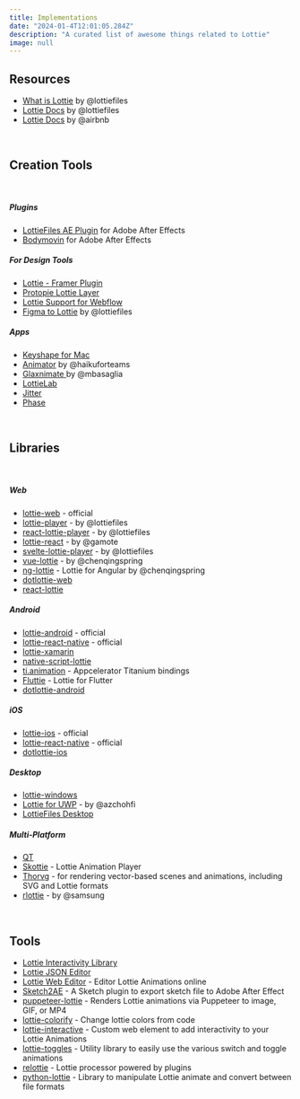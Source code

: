 ```yaml
---
title: Implementations
date: "2024-01-4T12:01:05.284Z"
description: "A curated list of awesome things related to Lottie"
image: null
---
```


## Resources

- <a href="https://lottiefiles.com/what-is-lottie" target="_blank">What is Lottie</a> by @lottiefiles
- <a href="https://lottiefiles.github.io/lottie-docs/" target="_blank">Lottie Docs</a> by @lottiefiles
- <a href="https://airbnb.io/lottie/#/" target="_blank">Lottie Docs</a> by @airbnb

<br/>

## Creation Tools

<br/>

##### Plugins

- <a href="https://lottiefiles.com/ae" target="_blank">LottieFiles AE Plugin</a> for Adobe After Effects
- <a href="https://aescripts.com/bodymovin/" target="_blank">Bodymovin</a> for Adobe After Effects

##### For Design Tools

- <a href="https://www.framer.com/plugins/lottie" target="_blank">Lottie - Framer Plugin</a>
- <a href="https://www.protopie.io/learn/basics/" target="_blank">Protopie Lottie Layer</a>
- <a href="https://university.webflow.com/courses/after-effects-lottie" target="_blank">Lottie Support for Webflow </a>
- <a href="https://www.figma.com/community/plugin/809860933081065308" target="_blank">Figma to Lottie</a> by @lottiefiles

##### Apps

- <a href="https://www.keyshapeapp.com/" target="_blank">Keyshape for Mac </a>
- <a href="https://www.haikuforteams.com/animator/" target="_blank">Animator</a> by @haikuforteams
- <a href="https://glaxnimate.mattbas.org/ " target="_blank">Glaxnimate </a> by @mbasaglia
- <a href="https://www.lottielab.com/" target="_blank">LottieLab</a>
- <a href="https://jitter.video/" target="_blank">Jitter</a>
- <a href="https://phase.com/" target="_blank">Phase</a>

<br/>

## Libraries

<br/>

##### Web

- <a href="https://github.com/airbnb/lottie-web" target="_blank">lottie-web</a> - official
- <a href="https://github.com/LottieFiles/lottie-player" target="_blank">lottie-player</a> - by @lottiefiles
- <a href="https://github.com/LottieFiles/lottie-react" target="_blank">react-lottie-player</a> - by @lottiefiles
- <a href="https://github.com/gamote/lottie-react" target="_blank">lottie-react</a> - by @gamote
- <a href="https://github.com/LottieFiles/svelte-lottie-player" target="_blank">svelte-lottie-player</a> - by @lottiefiles
- <a href="https://github.com/chenqingspring/vue-lottie" target="_blank">vue-lottie</a> - by @chenqingspring
- <a href="https://github.com/chenqingspring/ng-lottie" target="_blank">ng-lottie</a> - Lottie for Angular by @chenqingspring
- <a href="https://github.com/LottieFiles/dotlottie-web"  target="_blank">dotlottie-web</a>
- <a href="https://github.com/chenqingspring/react-lottie"  target="_blank">react-lottie</a>

##### Android

- <a href="https://github.com/airbnb/lottie-android" target="_blank">lottie-android</a> - official
- <a href="https://github.com/airbnb/lottie-react-native" target="_blank">lottie-react-native</a> - official
- <a href="https://github.com/martijn00/LottieXamarin" target="_blank">lottie-xamarin</a>
- <a href="https://github.com/bradmartin/nativescript-lottie" target="_blank">native-script-lottie</a>
- <a href="https://github.com/m1ga/ti.animation" target="_blank">ti.animation</a> - Appcelerator Titanium bindings
- <a href="https://github.com/simolus3/fluttie" target="_blank">Fluttie</a> - Lottie for Flutter
- <a href="https://github.com/LottieFiles/dotlottie-android" target="_blank">dotlottie-android</a>

##### iOS

- <a href="https://github.com/airbnb/lottie-ios" target="_blank">lottie-ios</a> - official
- <a href="https://github.com/airbnb/lottie-react-native" target="_blank">lottie-react-native</a> - official
- <a href="https://github.com/LottieFiles/dotlottie-ios" target="_blank">dotlottie-ios</a>

##### Desktop

- <a href="https://github.com/windows-toolkit/Lottie-Windows" target="_blank">lottie-windows</a>
- <a href="https://github.com/azchohfi/LottieUWP" target="_blank">Lottie for UWP</a> - by @azchohfi
- <a href="https://lottiefiles.com/desktop" target="_blank">LottieFiles Desktop</a>

##### Multi-Platform

- <a href="https://www.qt.io/blog/2019/03/08/announcing-qtlottie" target="_blank">QT</a>
- <a href="https://skia.org/docs/user/modules/skottie/" target="_blank">Skottie</a> - Lottie Animation Player
- <a href="https://www.thorvg.org/" target="_blank">Thorvg</a> - for rendering vector-based scenes and animations, including SVG and Lottie formats
- <a href="https://github.com/Samsung/rlottie" target="_blank">rlottie</a> - by @samsung

<br/>

## Tools

- <a href="https://lottiefiles.com/interactivity" target="_blank">Lottie Interactivity Library</a>
- <a href="https://lottiefiles.com/tools/json-editor" target="_blank">Lottie JSON Editor</a>
- <a href="http://lottiefiles.com/editor" target="_blank">Lottie Web Editor</a> - Editor Lottie Animations online
- <a href="https://github.com/bigxixi/Sketch2AE" target="_blank">Sketch2AE</a> - A Sketch plugin to export sketch file to Adobe After Effect
- <a href="https://github.com/transitive-bullshit/puppeteer-lottie" target="_blank">puppeteer-lottie</a> - Renders Lottie animations via Puppeteer to image, GIF, or MP4
- <a href="https://github.com/xxmuaddib/lottie-colorify" target="_blank">lottie-colorify</a> - Change lottie colors from code
- <a href="https://github.com/samuelOsborne/Lottie-interactive" target="_blank">lottie-interactive</a> - Custom web element to add interactivity to your Lottie Animations
- <a href="https://github.com/CoderVishalSehgal/lottie-toggles" target="_blank">lottie-toggles</a> - Utility library to easily use the various switch and toggle animations
- <a href="https://github.com/lottiefiles/relottie" target="_blank">relottie</a> - Lottie processor powered by plugins
- <a href="https://gitlab.com/mattbas/python-lottie" target="_blank">python-lottie</a> - Library to manipulate Lottie animate and convert between file formats
